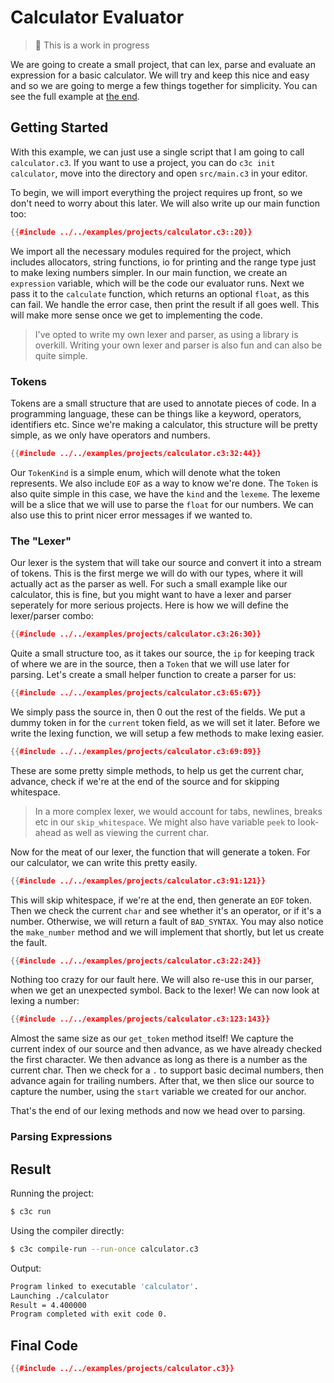 # Calculator Evaluator

> 🚧 This is a work in progress

We are going to create a small project, that can lex, parse and evaluate an expression for a basic calculator. We will try and keep this nice and easy and so we are going to merge a few things together for simplicity. You can see the full example at [the end](#final-code).

## Getting Started

With this example, we can just use a single script that I am going to call `calculator.c3`. If you want to use a project, you can do `c3c init calculator`, move into the directory and open `src/main.c3` in your editor.

To begin, we will import everything the project requires up front, so we don't need to worry about this later. We will also write up our main function too:

```c++
{{#include ../../examples/projects/calculator.c3::20}}
```

We import all the necessary modules required for the project, which includes allocators, string functions, io for printing and the range type just to make lexing numbers simpler. In our main function, we create an `expression` variable, which will be the code our evaluator runs. Next we pass it to the `calculate` function, which returns an optional `float`, as this can fail. We handle the error case, then print the result if all goes well. This will make more sense once we get to implementing the code.

> I've opted to write my own lexer and parser, as using a library is overkill.
> Writing your own lexer and parser is also fun and can also be quite simple.

### Tokens

Tokens are a small structure that are used to annotate pieces of code. In a programming language, these can be things like a keyword, operators, identifiers etc. Since we're making a calculator, this structure will be pretty simple, as we only have operators and numbers.

```c++
{{#include ../../examples/projects/calculator.c3:32:44}}
```

Our `TokenKind` is a simple enum, which will denote what the token represents. We also include `EOF` as a way to know we're done. The `Token` is also quite simple in this case, we have the `kind` and the `lexeme`. The lexeme will be a slice that we will use to parse the `float` for our numbers. We can also use this to print nicer error messages if we wanted to.

### The "Lexer"

Our lexer is the system that will take our source and convert it into a stream of tokens. This is the first merge we will do with our types, where it will actually act as the parser as well. For such a small example like our calculator, this is fine, but you might want to have a lexer and parser seperately for more serious projects. Here is how we will define the lexer/parser combo:

```c++
{{#include ../../examples/projects/calculator.c3:26:30}}
```

Quite a small structure too, as it takes our source, the `ip` for keeping track of where we are in the source, then a `Token` that we will use later for parsing. Let's create a small helper function to create a parser for us:

```c++
{{#include ../../examples/projects/calculator.c3:65:67}}
```

We simply pass the source in, then 0 out the rest of the fields. We put a dummy token in for the `current` token field, as we will set it later. Before we write the lexing function, we will setup a few methods to make lexing easier.

```c++
{{#include ../../examples/projects/calculator.c3:69:89}}
```

These are some pretty simple methods, to help us get the current char, advance, check if we're at the end of the source and for skipping whitespace.

> In a more complex lexer, we would account for tabs, newlines, breaks etc in our `skip_whitespace`. We might also have variable `peek` to look-ahead as well as viewing the current char.

Now for the meat of our lexer, the function that will generate a token. For our calculator, we can write this pretty easily.

```c++
{{#include ../../examples/projects/calculator.c3:91:121}}
```

This will skip whitespace, if we're at the end, then generate an `EOF` token. Then we check the current `char` and see whether it's an operator, or if it's a number. Otherwise, we will return a fault of `BAD_SYNTAX`. You may also notice the `make_number` method and we will implement that shortly, but let us create the fault.

```c++
{{#include ../../examples/projects/calculator.c3:22:24}}
```

Nothing too crazy for our fault here. We will also re-use this in our parser, when we get an unexpected symbol. Back to the lexer! We can now look at lexing a number:

```c++
{{#include ../../examples/projects/calculator.c3:123:143}}
```

Almost the same size as our `get_token` method itself! We capture the current index of our source and then advance, as we have already checked the first character. We then advance as long as there is a number as the current char. Then we check for a `.` to support basic decimal numbers, then advance again for trailing numbers. After that, we then slice our source to capture the number, using the `start` variable we created for our anchor.

That's the end of our lexing methods and now we head over to parsing.

### Parsing Expressions

## Result

Running the project:
```sh
$ c3c run
```

Using the compiler directly:
```sh
$ c3c compile-run --run-once calculator.c3
```

Output:
```sh
Program linked to executable 'calculator'.
Launching ./calculator
Result = 4.400000
Program completed with exit code 0.
```

## Final Code

```c++
{{#include ../../examples/projects/calculator.c3}}
```